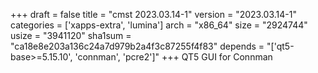 +++
draft = false
title = "cmst 2023.03.14-1"
version = "2023.03.14-1"
categories = ['xapps-extra', 'lumina']
arch = "x86_64"
size = "2924744"
usize = "3941120"
sha1sum = "ca18e8e203a136c24a7d979b2a4f3c87255f4f83"
depends = "['qt5-base>=5.15.10', 'connman', 'pcre2']"
+++
QT5 GUI for Connman